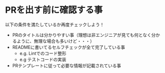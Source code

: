 # PRを出す前に確認する事

以下の条件を満たしているか再度チェックしよう！

- PRのタイトルは分かりやすい事（理想は非エンジニアが見ても何となく分かるように、無理な場合も多いけど・・・）
- READMEに書いてるセルフチェックが全て完了している事
  - e.g. Lintでのコード整形
  - e.g テストコードの実装
- PRテンプレートに従って必要な情報が記載されている事
